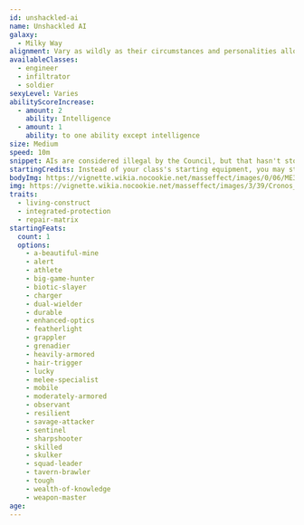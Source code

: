 ```yaml
---
id: unshackled-ai
name: Unshackled AI
galaxy: 
  - Milky Way
alignment: Vary as wildly as their circumstances and personalities allow.
availableClasses:
  - engineer
  - infiltrator
  - soldier
sexyLevel: Varies
abilityScoreIncrease:
  - amount: 2
    ability: Intelligence
  - amount: 1
    ability: to one ability except intelligence
size: Medium
speed: 10m
snippet: AIs are considered illegal by the Council, but that hasn't stopped corporations like Cerberus from innovating. As an unshackled AI, you might be have been mass produced like the Alliance Infiltration Units, or you may be an experiment gone wrong.
startingCredits: Instead of your class's starting equipment, you may start with 2d10 x 1000 + 10,000 credits to buy your own equipment.
bodyImg: https://vignette.wikia.nocookie.net/masseffect/images/0/06/ME3_Alliance_Infiltration_Unit_Infiltrator.png/revision/latest/scale-to-width-down/500?cb=20130227102713
img: https://vignette.wikia.nocookie.net/masseffect/images/3/39/Cronos_station_edi_and_vendetta.png/revision/latest/scale-to-width-down/640?cb=20120715085530
traits: 
  - living-construct
  - integrated-protection
  - repair-matrix
startingFeats:
  count: 1
  options:
    - a-beautiful-mine
    - alert
    - athlete
    - big-game-hunter
    - biotic-slayer
    - charger
    - dual-wielder
    - durable
    - enhanced-optics
    - featherlight
    - grappler
    - grenadier
    - heavily-armored
    - hair-trigger
    - lucky
    - melee-specialist
    - mobile
    - moderately-armored
    - observant
    - resilient
    - savage-attacker
    - sentinel
    - sharpshooter
    - skilled
    - skulker
    - squad-leader
    - tavern-brawler
    - tough
    - wealth-of-knowledge
    - weapon-master
age:
---
```

